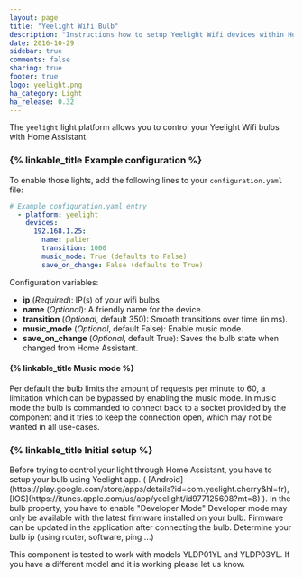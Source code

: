 ```yaml
---
layout: page
title: "Yeelight Wifi Bulb"
description: "Instructions how to setup Yeelight Wifi devices within Home Assistant."
date: 2016-10-29
sidebar: true
comments: false
sharing: true
footer: true
logo: yeelight.png
ha_category: Light
ha_release: 0.32
---
```


The `yeelight` light platform allows you to control your Yeelight Wifi bulbs with Home Assistant.

### {% linkable_title Example configuration %}

To enable those lights, add the following lines to your `configuration.yaml` file:

```yaml
# Example configuration.yaml entry
  - platform: yeelight
    devices:
      192.168.1.25:
        name: palier
        transition: 1000
        music_mode: True (defaults to False)
        save_on_change: False (defaults to True)
```

Configuration variables:

- **ip** (*Required*): IP(s) of your wifi bulbs
- **name** (*Optional*): A friendly name for the device.
- **transition** (*Optional*, default 350): Smooth transitions over time (in ms).
- **music_mode** (*Optional*, default False): Enable music mode.
- **save_on_change** (*Optional*, default True): Saves the bulb state when changed from Home Assistant.

#### {% linkable_title Music mode  %}
Per default the bulb limits the amount of requests per minute to 60, a limitation which can be bypassed by enabling the music mode. In music mode the bulb is commanded to connect back to a socket provided by the component and it tries to keep the connection open, which may not be wanted in all use-cases.

### {% linkable_title Initial setup %}
<p class='note'>
Before trying to control your light through Home Assistant, you have to setup your bulb using Yeelight app. ( [Android](https://play.google.com/store/apps/details?id=com.yeelight.cherry&hl=fr), [IOS](https://itunes.apple.com/us/app/yeelight/id977125608?mt=8) ).
In the bulb property, you have to enable "Developer Mode"  Developer mode may only be available with the latest firmware installed on your bulb.  Firmware can be updated in the application after connecting the bulb.
Determine your bulb ip (using router, software, ping ...)
</p>

<p class='note warning'>
This component is tested to work with models YLDP01YL and YLDP03YL. If you have a different model and it is working please let us know.
</p>


